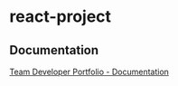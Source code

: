 # react-project

## Documentation

[Team Developer Portfolio - Documentation](file:///C:/Users/FRANCIS/Downloads/Team%20Developer%20Portfolio%20-%20Documentation.pdf)